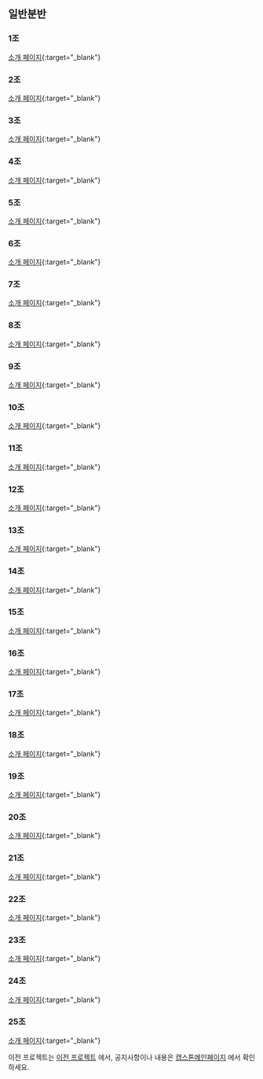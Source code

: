 <meta name="gc:client-id" content="a11a1bda412d928fb39a">
<meta name="gc:client-secret" content="92b7cf30bc42c49d589a10372c3f9ff3bb310037">


## 일반분반

### 1조
[소개 페이지](https://kookmin-sw.github.io/2019-cap1-2019_1){:target="_blank"}
<div class="github-card" data-github="kookmin-sw/2019-cap1-2019_1" data-width="100%" data-height="150" data-theme="default" data-target="blank"></div>

### 2조
[소개 페이지](https://kookmin-sw.github.io/2019-cap1-2019_2){:target="_blank"}
<div class="github-card" data-github="kookmin-sw/2019-cap1-2019_2" data-width="100%" data-height="150" data-theme="default" data-target="blank"></div>

### 3조
[소개 페이지](https://kookmin-sw.github.io/2019-cap1-2019_3){:target="_blank"}
<div class="github-card" data-github="kookmin-sw/2019-cap1-2019_3" data-width="100%" data-height="150" data-theme="default" data-target="blank"></div>

### 4조
[소개 페이지](https://kookmin-sw.github.io/2019-cap1-2019_4){:target="_blank"}
<div class="github-card" data-github="kookmin-sw/2019-cap1-2019_4" data-width="100%" data-height="150" data-theme="default" data-target="blank"></div>

### 5조
[소개 페이지](https://kookmin-sw.github.io/2019-cap1-2019_5){:target="_blank"}
<div class="github-card" data-github="kookmin-sw/2019-cap1-2019_5" data-width="100%" data-height="150" data-theme="default" data-target="blank"></div>

### 6조
[소개 페이지](https://kookmin-sw.github.io/2019-cap1-2019_6){:target="_blank"}
<div class="github-card" data-github="kookmin-sw/2019-cap1-2019_6" data-width="100%" data-height="150" data-theme="default" data-target="blank"></div>

### 7조
[소개 페이지](https://kookmin-sw.github.io/2019-cap1-2019_7){:target="_blank"}
<div class="github-card" data-github="kookmin-sw/2019-cap1-2019_7" data-width="100%" data-height="150" data-theme="default" data-target="blank"></div>

### 8조
[소개 페이지](https://kookmin-sw.github.io/2019-cap1-2019_8){:target="_blank"}
<div class="github-card" data-github="kookmin-sw/2019-cap1-2019_8" data-width="100%" data-height="150" data-theme="default" data-target="blank"></div>

### 9조
[소개 페이지](https://kookmin-sw.github.io/2019-cap1-2019_9){:target="_blank"}
<div class="github-card" data-github="kookmin-sw/2019-cap1-2019_9" data-width="100%" data-height="150" data-theme="default" data-target="blank"></div>

### 10조
[소개 페이지](https://kookmin-sw.github.io/2019-cap1-2019_10){:target="_blank"}
<div class="github-card" data-github="kookmin-sw/2019-cap1-2019_10" data-width="100%" data-height="150" data-theme="default" data-target="blank"></div>

### 11조
[소개 페이지](https://kookmin-sw.github.io/2019-cap1-2019_11){:target="_blank"}
<div class="github-card" data-github="kookmin-sw/2019-cap1-2019_11" data-width="100%" data-height="150" data-theme="default" data-target="blank"></div>

### 12조
[소개 페이지](https://kookmin-sw.github.io/2019-cap1-2019_12){:target="_blank"}
<div class="github-card" data-github="kookmin-sw/2019-cap1-2019_12" data-width="100%" data-height="150" data-theme="default" data-target="blank"></div>

### 13조
[소개 페이지](https://kookmin-sw.github.io/2019-cap1-2019_13){:target="_blank"}
<div class="github-card" data-github="kookmin-sw/2019-cap1-2019_13" data-width="100%" data-height="150" data-theme="default" data-target="blank"></div>

### 14조
[소개 페이지](https://kookmin-sw.github.io/2019-cap1-2019_14){:target="_blank"}
<div class="github-card" data-github="kookmin-sw/2019-cap1-2019_14" data-width="100%" data-height="150" data-theme="default" data-target="blank"></div>

### 15조
[소개 페이지](https://kookmin-sw.github.io/2019-cap1-2019_15){:target="_blank"}
<div class="github-card" data-github="kookmin-sw/2019-cap1-2019_15" data-width="100%" data-height="150" data-theme="default" data-target="blank"></div>

### 16조
[소개 페이지](https://kookmin-sw.github.io/2019-cap1-2019_16){:target="_blank"}
<div class="github-card" data-github="kookmin-sw/2019-cap1-2019_16" data-width="100%" data-height="150" data-theme="default" data-target="blank"></div>

### 17조
[소개 페이지](https://kookmin-sw.github.io/2019-cap1-2019_17){:target="_blank"}
<div class="github-card" data-github="kookmin-sw/2019-cap1-2019_17" data-width="100%" data-height="150" data-theme="default" data-target="blank"></div>

### 18조
[소개 페이지](https://kookmin-sw.github.io/2019-cap1-2019_18){:target="_blank"}
<div class="github-card" data-github="kookmin-sw/2019-cap1-2019_18" data-width="100%" data-height="150" data-theme="default" data-target="blank"></div>

### 19조
[소개 페이지](https://kookmin-sw.github.io/2019-cap1-2019_19){:target="_blank"}
<div class="github-card" data-github="kookmin-sw/2019-cap1-2019_19" data-width="100%" data-height="150" data-theme="default" data-target="blank"></div>

### 20조
[소개 페이지](https://kookmin-sw.github.io/2019-cap1-2019_20){:target="_blank"}
<div class="github-card" data-github="kookmin-sw/2019-cap1-2019_20" data-width="100%" data-height="150" data-theme="default" data-target="blank"></div>

### 21조
[소개 페이지](https://kookmin-sw.github.io/2019-cap1-2019_21){:target="_blank"}
<div class="github-card" data-github="kookmin-sw/2019-cap1-2019_21" data-width="100%" data-height="150" data-theme="default" data-target="blank"></div>

### 22조
[소개 페이지](https://kookmin-sw.github.io/2019-cap1-2019_22){:target="_blank"}
<div class="github-card" data-github="kookmin-sw/2019-cap1-2019_22" data-width="100%" data-height="150" data-theme="default" data-target="blank"></div>

### 23조
[소개 페이지](https://kookmin-sw.github.io/2019-cap1-2019_23){:target="_blank"}
<div class="github-card" data-github="kookmin-sw/2019-cap1-2019_23" data-width="100%" data-height="150" data-theme="default" data-target="blank"></div>

### 24조
[소개 페이지](https://kookmin-sw.github.io/2019-cap1-2019_24){:target="_blank"}
<div class="github-card" data-github="kookmin-sw/2019-cap1-2019_24" data-width="100%" data-height="150" data-theme="default" data-target="blank"></div>

### 25조
[소개 페이지](https://kookmin-sw.github.io/2019-cap1-2019_25){:target="_blank"}
<div class="github-card" data-github="kookmin-sw/2019-cap1-2019_25" data-width="100%" data-height="150" data-theme="default" data-target="blank"></div>


<script src="card/widget.js"></script>

이전 프로젝트는 [이전  프로젝트](https://kookmin-sw.github.io/2018/) 에서,
공지사항이나 내용은 [캡스톤메인페이지](http://capstone.cs.kookmin.ac.kr/) 에서 확인하세요.

